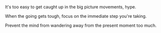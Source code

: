 It's too easy to get caught up in the big picture movements, hype.

When the going gets tough, focus on the immediate step you're taking.

Prevent the mind from wandering away from the present moment too much.